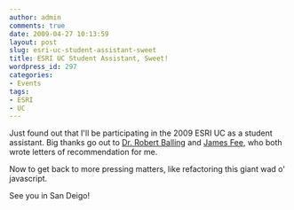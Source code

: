 ```yaml
---
author: admin
comments: true
date: 2009-04-27 10:13:59
layout: post
slug: esri-uc-student-assistant-sweet
title: ESRI UC Student Assistant, Sweet!
wordpress_id: 297
categories:
- Events
tags:
- ESRI
- UC
---
```


Just found out that I'll be participating in the 2009 ESRI UC as a student assistant. Big thanks go out to [Dr. Robert Balling](http://geography.asu.edu/balling) and [James Fee](http://www.spatiallyadjusted.com/), who both wrote letters of recommendation for me.

Now to get back to more pressing matters, like refactoring this giant wad o' javascript. <!-- more -->

See you in San Deigo!
